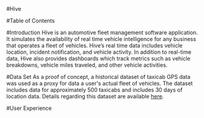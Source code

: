 #Hive

#Table of Contents

#Introduction
Hive is an automotive fleet management software application.  It simulates the availability of real time vehicle intelligence for any business that operates a fleet of vehicles.  Hive’s real time data includes vehicle location, incident notification, and vehicle activity.  In addition to real-time data, Hive also provides dashboards which track metrics such as vehicle breakdowns, vehicle miles traveled, and other vehicle activities.

#Data Set
As a proof of concept, a historical dataset of taxicab GPS data was used as a proxy for data a user's actual fleet of vehicles.  The dataset includes data for approximately 500 taxicabs and includes 30 days of location data.  Details regarding this dataset are available <a href= "http://crawdad.org/epfl/mobility/20090224/">here</a>.

#User Experience
